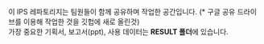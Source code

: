 이 IPS 레파토리지는 팀원들이 함께 공유하며 작업한 공간입니다. (* 구글 공유 드라이브를 이용해 작업한 것을 깃헙에 새로 올린것)  
가장 중요한 기획서, 보고서(ppt), 사용 데이터는 **RESULT 폴더**에 있습니다.
